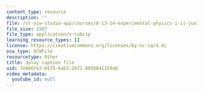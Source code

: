 ```yaml
---
content_type: resource
description: ''
file: /ol-ocw-studio-app/courses/8-13-14-experimental-physics-i-ii-junior-lab-fall-2016-spring-2017/7e666fe265756ab326720056041159a8_WUTak0K4F-Q.srt
file_size: 1587
file_type: application/x-subrip
learning_resource_types: []
license: https://creativecommons.org/licenses/by-nc-sa/4.0/
ocw_type: OCWFile
resourcetype: Other
title: 3play caption file
uid: 7e666fe2-6575-6ab3-2672-0056041159a8
video_metadata:
  youtube_id: null
---
```

